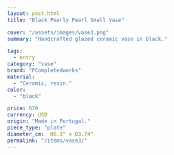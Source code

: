 ```yaml
---
layout: post.html
title: "Black Pearly Pearl Small Vase"

cover: "/assets/images/vase3.png"
summary: "Handcrafted glazed ceramic vase in black."

tags:
  - entry
category: "vase"
brand: "PCompletedworks"
material:
  - "Ceramic, resin."
color:
  - "black"

price: 670        
currency: USD  
origin: "Made in Portugal."
piece_type: "plate"
diameter_cm:  H6.3" x D3.74"
permalink: "/items/vase3/"
---
```


